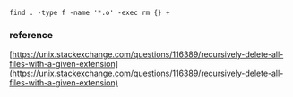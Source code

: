 ```
find . -type f -name '*.o' -exec rm {} +
```

### reference
[https://unix.stackexchange.com/questions/116389/recursively-delete-all-files-with-a-given-extension](https://unix.stackexchange.com/questions/116389/recursively-delete-all-files-with-a-given-extension)
